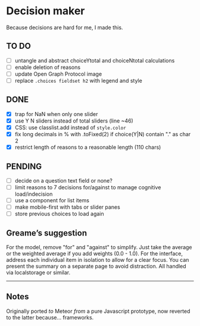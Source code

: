 # Decision maker

Because decisions are hard for me, I made this.

## TO DO

- [ ] untangle and abstract choiceYtotal and choiceNtotal calculations
- [ ] enable deletion of reasons
- [ ] update Open Graph Protocol image
- [ ] replace `.choices fieldset h2` with legend and style

## DONE

- [x] trap for NaN when only one slider
- [x] use Y N sliders instead of total sliders (line ~46)
- [x] CSS: use classlist.add instead of `style.color`
- [x] fix long decimals in % with .toFixed(2) if choice(Y|N) contain "." as char 2
- [x] restrict length of reasons to a reasonable length (110 chars)

## PENDING

- [ ] decide on a question text field or none?
- [ ] limit reasons to 7 decisions for/against to manage cognitive load/indecision
- [ ] use a component for list items
- [ ] make mobile-first with tabs or slider panes
- [ ] store previous choices to load again

## Greame’s suggestion

For the model, remove "for" and "against" to simplify. Just take the average or the weighted average if you add weights (0.0 - 1.0). For the interface, address each individual item in isolation to allow for a clear focus. You can present the summary on a separate page to avoid distraction. All handled via localstorage or similar.

---

## Notes

Originally ported *to* Meteor *from* a pure Javascript prototype, now reverted to the latter because… frameworks.
